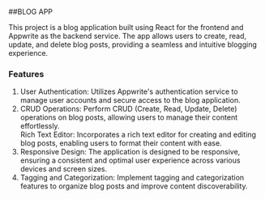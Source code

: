 ##BLOG APP

This project is a blog application built using React for the frontend and Appwrite as the backend service. The app allows users to create, read, update, and delete blog posts, providing a seamless and intuitive blogging experience.

### Features
1. User Authentication: Utilizes Appwrite's authentication service to manage user accounts and secure access to the blog application. <BR>
2. CRUD Operations: Perform CRUD (Create, Read, Update, Delete) operations on blog posts, allowing users to manage their content effortlessly. <BR>
Rich Text Editor: Incorporates a rich text editor for creating and editing blog posts, enabling users to format their content with ease. <BR>
3. Responsive Design: The application is designed to be responsive, ensuring a consistent and optimal user experience across various devices and screen sizes.<BR>
4. Tagging and Categorization: Implement tagging and categorization features to organize blog posts and improve content discoverability.<BR>